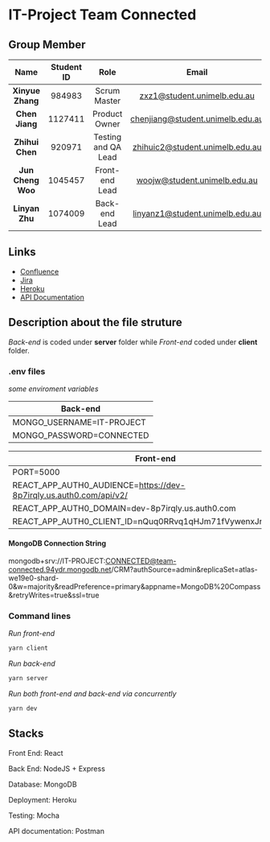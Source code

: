 # IT-Project Team Connected

## Group Member

|       Name        | Student ID |        Role         |                                    Email                                    |
| :---------------: | :--------: | :-----------------: | :-------------------------------------------------------------------------: |
| **Xinyue Zhang**  |   984983   |    Scrum Master     |      [zxz1@student.unimelb.edu.au](mailto:zxz1@student.unimelb.edu.au)      |
|  **Chen Jiang**   |  1127411   |    Product Owner    | [chenjiang@student.unimelb.edu.au](mailto:chenjiang@student.unimelb.edu.au) |
|  **Zhihui Chen**  |   920971   | Testing and QA Lead |  [zhihuic2@student.unimelb.edu.au](mailto:zhihuic2@student.unimelb.edu.au)  |
| **Jun Cheng Woo** |  1045457   |   Front-end Lead    |     [woojw@student.unimelb.edu.au](mailto:woojw@student.unimelb.edu.au)     |
|  **Linyan Zhu**   |  1074009   |    Back-end Lead    |  [linyanz1@student.unimelb.edu.au](mailto:linyanz1@student.unimelb.edu.au)  |

## Links

- [Confluence](https://21s2-comp30022-team-15.atlassian.net/wiki/spaces/T1S/overview?homepageId=163848)
- [Jira](https://21s2-comp30022-team-15.atlassian.net/jira/software/projects/IP/boards/1/roadmap)
- [Heroku](https://it-project-connected.herokuapp.com/)
- [API Documentation](https://documenter.getpostman.com/view/17086104/TzzDJEme)

## Description about the file struture

_Back-end_ is coded under **server** folder while _Front-end_ coded under **client** folder.

### .env files

_some enviroment variables_

| Back-end                  |
| ------------------------- |
| MONGO_USERNAME=IT-PROJECT |
| MONGO_PASSWORD=CONNECTED  |

| Front-end                                                          |
| ------------------------------------------------------------------ |
| PORT=5000                                                          |
| REACT_APP_AUTH0_AUDIENCE=https://dev-8p7irqly.us.auth0.com/api/v2/ |
| REACT_APP_AUTH0_DOMAIN=dev-8p7irqly.us.auth0.com                   |
| REACT_APP_AUTH0_CLIENT_ID=nQuq0RRvq1qHJm71fVywenxJndfhMvAY         |

#### MongoDB Connection String

mongodb+srv://IT-PROJECT:CONNECTED@team-connected.94ydr.mongodb.net/CRM?authSource=admin&replicaSet=atlas-we19e0-shard-0&w=majority&readPreference=primary&appname=MongoDB%20Compass&retryWrites=true&ssl=true

### Command lines

_Run front-end_

```bash
yarn client
```

_Run back-end_

```bash
yarn server
```

_Run both front-end and back-end via concurrently_

```bash
yarn dev
```

## Stacks

Front End: React

Back End: NodeJS + Express

Database: MongoDB

Deployment: Heroku

Testing: Mocha

API documentation: Postman
